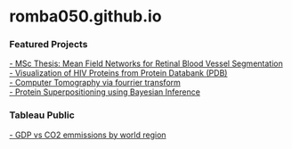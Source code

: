 # romba050.github.io

### Featured Projects
[- MSc Thesis: Mean Field Networks for Retinal Blood Vessel Segmentation](https://github.com/romba050/MFN_RBV_segmentation) <br/>
[- Visualization of HIV Proteins from Protein Databank (PDB)](https://chenbascaral.github.io/) <br/>
[- Computer Tomography via fourrier transform](https://nbviewer.jupyter.org/github/romba050/computer_tomography/blob/master/ex3.ipynb) <br/>
[- Protein Superpositioning using Bayesian Inference](https://github.com/romba050/Protein_Superpositioning_using_Bayesian_Inference) <br>

### Tableau Public
[- GDP vs CO2 emmissions by world region](https://public.tableau.com/app/profile/basile.rommes/viz/gdp_vs_c02_twbx/Sheet1)
